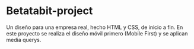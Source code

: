 # Betatabit-project
Un diseño para una empresa real, hecho HTML y CSS, de inicio a fin. En este proyecto se realiza el diseño móvil primero (Mobile First) y se aplican media querys.
